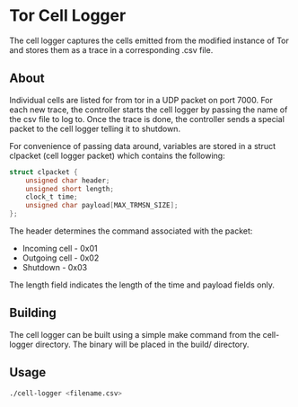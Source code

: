 # Tor Cell Logger
The cell logger captures the cells emitted from the modified instance of Tor and stores them as a trace in a corresponding .csv file.

## About
Individual cells are listed for from tor in a UDP packet on port 7000. For each new trace, the controller starts the cell logger by passing the name of the csv file to log to. Once the trace is done, the controller sends a special packet to the cell logger telling it to shutdown.

For convenience of passing data around, variables are stored in a struct clpacket (cell logger packet) which contains the following:

```C
struct clpacket {
	unsigned char header;
	unsigned short length;
	clock_t time;
	unsigned char payload[MAX_TRMSN_SIZE];
};
```

The header determines the command associated with the packet:
* Incoming cell - 0x01
* Outgoing cell - 0x02
* Shutdown      - 0x03

The length field indicates the length of the time and payload fields only.

## Building
The cell logger can be built using a simple make command from the cell-logger directory. The binary will be placed in the build/ directory.

## Usage
```bash
./cell-logger <filename.csv>
```
